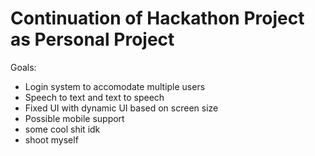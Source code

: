 # Continuation of Hackathon Project as Personal Project

Goals:
- Login system to accomodate multiple users
- Speech to text and text to speech
- Fixed UI with dynamic UI based on screen size
- Possible mobile support
- some cool shit idk
- shoot myself
